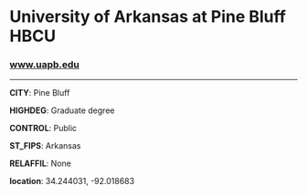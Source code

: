 # University of Arkansas at Pine Bluff HBCU
### www.uapb.edu
---
**CITY**: Pine Bluff

**HIGHDEG**: Graduate degree

**CONTROL**: Public

**ST_FIPS**: Arkansas

**RELAFFIL**: None

**location**: 34.244031, -92.018683